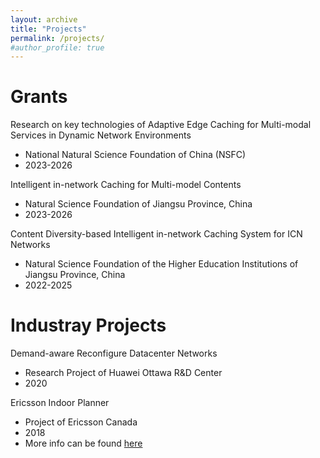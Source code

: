 ```yaml
---
layout: archive
title: "Projects"
permalink: /projects/
#author_profile: true
---
```




Grants
======
Research on key technologies of Adaptive Edge Caching for Multi-modal Services in Dynamic Network Environments
 * National Natural Science Foundation of China (NSFC)
 * 2023-2026


Intelligent in-network Caching for Multi-model Contents
 * Natural Science Foundation of Jiangsu Province, China
 * 2023-2026

Content Diversity-based Intelligent in-network Caching System for ICN Networks
 * Natural Science Foundation of the Higher Education Institutions of Jiangsu Province, China
 * 2022-2025



Industray Projects
======
Demand-aware Reconfigure Datacenter Networks
 * Research Project of Huawei Ottawa R&D Center
 * 2020

Ericsson Indoor Planner
 * Project of Ericsson Canada
 * 2018
 * More info can be found [here](https://www.ericsson.com/en/portfolio/networks/ericsson-radio-system/radio/small-cells/indoor/ericsson-indoor-planner)

